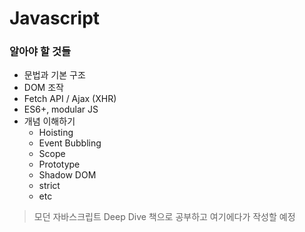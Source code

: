 # Javascript

### 알아야 할 것들
- 문법과 기본 구조
- DOM 조작
- Fetch API / Ajax (XHR)
- ES6+, modular JS
- 개념 이해하기
    - Hoisting
    - Event Bubbling
    - Scope
    - Prototype
    - Shadow DOM
    - strict
    - etc

> 모던 자바스크립트 Deep Dive 책으로 공부하고 여기에다가 작성할 예정